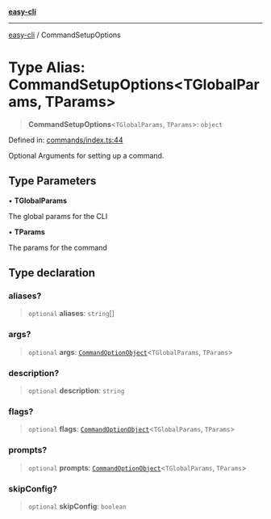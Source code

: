[**easy-cli**](../README.md)

***

[easy-cli](../globals.md) / CommandSetupOptions

# Type Alias: CommandSetupOptions\<TGlobalParams, TParams\>

> **CommandSetupOptions**\<`TGlobalParams`, `TParams`\>: `object`

Defined in: [commands/index.ts:44](https://github.com/patrickeaton/easy-cli/blob/74d97c3fa8c354b7b3193533a1494ff778ae7a99/src/commands/index.ts#L44)

Optional Arguments for setting up a command.

## Type Parameters

• **TGlobalParams**

The global params for the CLI

• **TParams**

The params for the command

## Type declaration

### aliases?

> `optional` **aliases**: `string`[]

### args?

> `optional` **args**: [`CommandOptionObject`](CommandOptionObject.md)\<`TGlobalParams`, `TParams`\>

### description?

> `optional` **description**: `string`

### flags?

> `optional` **flags**: [`CommandOptionObject`](CommandOptionObject.md)\<`TGlobalParams`, `TParams`\>

### prompts?

> `optional` **prompts**: [`CommandOptionObject`](CommandOptionObject.md)\<`TGlobalParams`, `TParams`\>

### skipConfig?

> `optional` **skipConfig**: `boolean`
